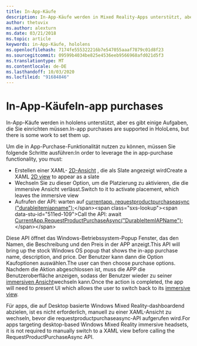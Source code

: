 ```yaml
---
title: In-App-Käufe
description: In-App-Käufe werden in Mixed Reality-Apps unterstützt, aber es gibt einige Aufgaben, die Sie einrichten müssen.
author: thetuvix
ms.author: alexturn
ms.date: 03/21/2018
ms.topic: article
keywords: in-App-Käufe, hololens
ms.openlocfilehash: 7174fe555322216b7e547055aaaf7879c01d8f23
ms.sourcegitcommit: 09599b4034be825e4536eeb9566968afd021d5f3
ms.translationtype: MT
ms.contentlocale: de-DE
ms.lasthandoff: 10/03/2020
ms.locfileid: "91684846"
---
```

# <a name="in-app-purchases"></a><span data-ttu-id="511ed-104">In-App-Käufe</span><span class="sxs-lookup"><span data-stu-id="511ed-104">In-app purchases</span></span>

<span data-ttu-id="511ed-105">In-App-Käufe werden in hololens unterstützt, aber es gibt einige Aufgaben, die Sie einrichten müssen.</span><span class="sxs-lookup"><span data-stu-id="511ed-105">In-app purchases are supported in HoloLens, but there is some work to set them up.</span></span>

<span data-ttu-id="511ed-106">Um die in App-Purchase-Funktionalität nutzen zu können, müssen Sie folgende Schritte ausführen:</span><span class="sxs-lookup"><span data-stu-id="511ed-106">In order to leverage the in app-purchase functionality, you must:</span></span>
* <span data-ttu-id="511ed-107">Erstellen einer XAML- [2D-Ansicht](../design/app-views.md) , die als Slate angezeigt wird</span><span class="sxs-lookup"><span data-stu-id="511ed-107">Create a XAML [2D view](../design/app-views.md) to appear as a slate</span></span>
* <span data-ttu-id="511ed-108">Wechseln Sie zu dieser Option, um die Platzierung zu aktivieren, die die immersive Ansicht verlässt.</span><span class="sxs-lookup"><span data-stu-id="511ed-108">Switch to it to activate placement, which leaves the immersive view</span></span>
* <span data-ttu-id="511ed-109">Aufrufen der API: warten auf [currentapp. requestproductpurchaseasync ("durableitemiapname");](https://docs.microsoft.com/uwp/api/windows.applicationmodel.store.currentapp#Windows_ApplicationModel_Store_CurrentApp_RequestProductPurchaseAsync_System_String_)</span><span class="sxs-lookup"><span data-stu-id="511ed-109">Call the API: await [CurrentApp.RequestProductPurchaseAsync("DurableItemIAPName");](https://docs.microsoft.com/uwp/api/windows.applicationmodel.store.currentapp#Windows_ApplicationModel_Store_CurrentApp_RequestProductPurchaseAsync_System_String_)</span></span>

<span data-ttu-id="511ed-110">Diese API öffnet das Windows-Betriebssystem-Popup Fenster, das den Namen, die Beschreibung und den Preis in der APP anzeigt.</span><span class="sxs-lookup"><span data-stu-id="511ed-110">This API will bring up the stock Windows OS popup that shows the in-app purchase name, description, and price.</span></span> <span data-ttu-id="511ed-111">Der Benutzer kann dann die Option Kaufoptionen auswählen.</span><span class="sxs-lookup"><span data-stu-id="511ed-111">The user can then choose purchase options.</span></span> <span data-ttu-id="511ed-112">Nachdem die Aktion abgeschlossen ist, muss die APP die Benutzeroberfläche anzeigen, sodass der Benutzer wieder zu seiner [immersiven Ansicht](../design/app-views.md)wechseln kann.</span><span class="sxs-lookup"><span data-stu-id="511ed-112">Once the action is completed, the app will need to present UI which allows the user to switch back to its [immersive view](../design/app-views.md).</span></span>

<span data-ttu-id="511ed-113">Für apps, die auf Desktop basierte Windows Mixed Reality-dashboardend abzielen, ist es nicht erforderlich, manuell zu einer XAML-Ansicht zu wechseln, bevor die requestproductpurchaseasync-API aufgerufen wird.</span><span class="sxs-lookup"><span data-stu-id="511ed-113">For apps targeting desktop-based Windows Mixed Reality immersive headsets, it is not required to manually switch to a XAML view before calling the RequestProductPurchaseAsync API.</span></span>
